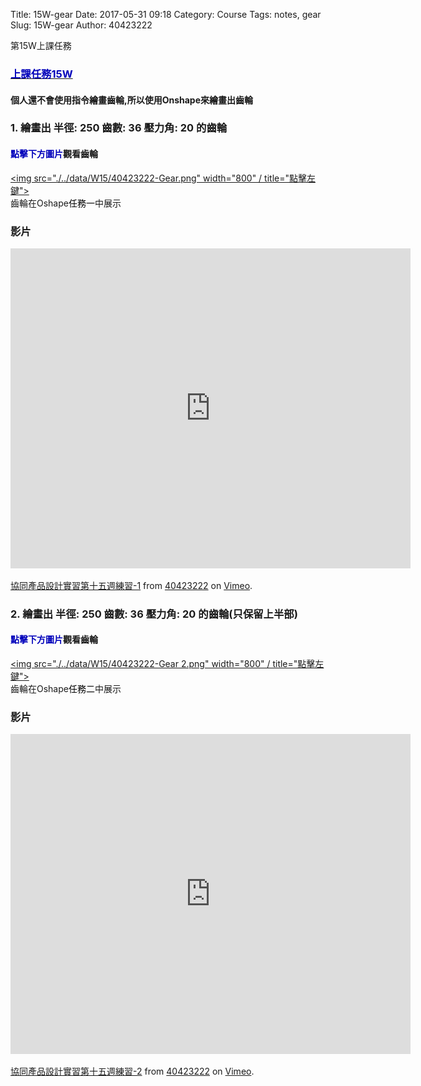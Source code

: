 Title: 15W-gear
Date: 2017-05-31 09:18
Category: Course
Tags: notes, gear
Slug: 15W-gear
Author: 40423222

第15W上課任務

<!-- PELICAN_END_SUMMARY -->
### <a href="https://mde2a1.kmol.info/wiki?name=2017springcd"><font color="#RRGGBB">上課任務15W</font></a>


#### 個人還不會使用指令繪畫齒輪,所以使用Onshape來繪畫出齒輪


### 1. 繪畫出 半徑: 250 齒數: 36 壓力角: 20 的齒輪

#### <font color="#RRGGBB">點擊下方圖片</font>觀看齒輪
<a href="https://cad.onshape.com/documents/be00300be591f50efb940973/w/345b7255887e07a615f21575/e/cb39cec7fff211d5f245de7c"><img src="./../data/W15/40423222-Gear.png" width="800" / title="點擊左鍵"></a>
<br>
齒輪在Oshape<font color="#R">任務一</font>中展示


### 影片
<iframe src="https://player.vimeo.com/video/219620474" width="640" height="512" frameborder="0" webkitallowfullscreen mozallowfullscreen allowfullscreen></iframe>
<p><a href="https://vimeo.com/219620474">協同產品設計實習第十五週練習-1</a> from <a href="https://vimeo.com/user57795652">40423222</a> on <a href="https://vimeo.com">Vimeo</a>.</p>



### 2. 繪畫出 半徑: 250 齒數: 36 壓力角: 20 的齒輪(只保留上半部)

#### <font color="#RRGGBB">點擊下方圖片</font>觀看齒輪
<a href="https://cad.onshape.com/documents/be00300be591f50efb940973/w/345b7255887e07a615f21575/e/cb39cec7fff211d5f245de7c"><img src="./../data/W15/40423222-Gear 2.png" width="800" / title="點擊左鍵"></a>
<br>
齒輪在Oshape<font color="#R">任務二</font>中展示

### 影片
<iframe src="https://player.vimeo.com/video/219619630" width="640" height="512" frameborder="0" webkitallowfullscreen mozallowfullscreen allowfullscreen></iframe>
<p><a href="https://vimeo.com/219619630">協同產品設計實習第十五週練習-2</a> from <a href="https://vimeo.com/user57795652">40423222</a> on <a href="https://vimeo.com">Vimeo</a>.</p>